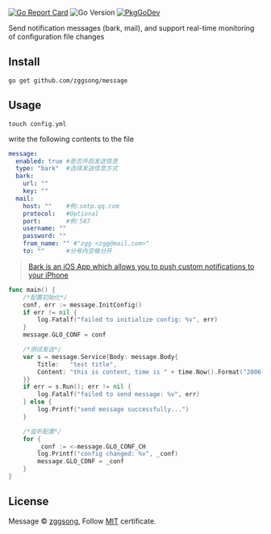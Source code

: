 
[![Go Report Card](https://goreportcard.com/badge/github.com/zggsong/message?style=flat-square)](https://goreportcard.com/report/github.com/zggsong/message)
![Go Version](https://img.shields.io/badge/go%20version-%3E=1.16-61CFDD.svg?style=flat-square)
[![PkgGoDev](https://pkg.go.dev/badge/mod/github.com/zggsong/message)](https://pkg.go.dev/mod/github.com/zggsong/message)


Send notification messages (bark, mail), and support real-time monitoring of configuration file changes

## Install

```shell
go get github.com/zggsong/message
```

## Usage

```shell
touch config.yml
```

write the following contents to the file

```yml
message:
  enabled: true #是否开启发送信息
  type: "bark"  #选择发送信息方式
  bark:
    url: ""
    key: ""
  mail:
    host: ""    #例:smtp.qq.com
    protocol:   #Optional
    port:       #例:587
    username: ""
    password: ""
    from_name: "" #"zgg <zgg@mail.com>"
    to: ""      #分号内空格分开
```

> [Bark is an iOS App which allows you to push custom notifications to your iPhone](https://github.com/Finb/Bark)

```go
func main() {
	/*配置初始化*/
	conf, err := message.InitConfig()
	if err != nil {
		log.Fatalf("failed to initialize config: %v", err)
	}
	message.GLO_CONF = conf

	/*测试发送*/
	var s = message.Service{Body: message.Body{
		Title:   "test title",
		Content: "this is content, time is " + time.Now().Format("2006-01-02 15:04:05"),
	}}
	if err = s.Run(); err != nil {
		log.Fatalf("failed to send message: %v", err)
	} else {
		log.Printf("send message successfully...")
	}

	/*监听配置*/
	for {
		_conf := <-message.GLO_CONF_CH
		log.Printf("config changed: %v", _conf)
		message.GLO_CONF = _conf
	}
}
```

## License

Message © [zggsong](https://github.com/zggsong), Follow [MIT](https://github.com/zggsong/message/blob/master/LICENSE) certificate.